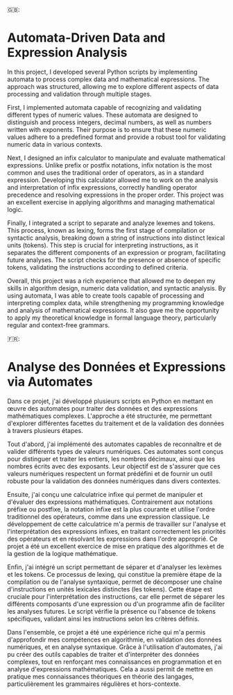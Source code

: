 🇬🇧:
# Automata-Driven Data and Expression Analysis
In this project, I developed several Python scripts by implementing automata to process complex data and mathematical expressions. The approach was structured, allowing me to explore different aspects of data processing and validation through multiple stages.

First, I implemented automata capable of recognizing and validating different types of numeric values. These automata are designed to distinguish and process integers, decimal numbers, as well as numbers written with exponents. Their purpose is to ensure that these numeric values adhere to a predefined format and provide a robust tool for validating numeric data in various contexts.

Next, I designed an infix calculator to manipulate and evaluate mathematical expressions. Unlike prefix or postfix notations, infix notation is the most common and uses the traditional order of operators, as in a standard expression. Developing this calculator allowed me to work on the analysis and interpretation of infix expressions, correctly handling operator precedence and resolving expressions in the proper order. This project was an excellent exercise in applying algorithms and managing mathematical logic.

Finally, I integrated a script to separate and analyze lexemes and tokens. This process, known as lexing, forms the first stage of compilation or syntactic analysis, breaking down a string of instructions into distinct lexical units (tokens). This step is crucial for interpreting instructions, as it separates the different components of an expression or program, facilitating future analyses. The script checks for the presence or absence of specific tokens, validating the instructions according to defined criteria.

Overall, this project was a rich experience that allowed me to deepen my skills in algorithm design, numeric data validation, and syntactic analysis. By using automata, I was able to create tools capable of processing and interpreting complex data, while strengthening my programming knowledge and analysis of mathematical expressions. It also gave me the opportunity to apply my theoretical knowledge in formal language theory, particularly regular and context-free grammars.

🇫🇷:
# Analyse des Données et Expressions via Automates
Dans ce projet, j'ai développé plusieurs scripts en Python en mettant en œuvre des automates pour traiter des données et des expressions mathématiques complexes. L'approche a été structurée, me permettant d'explorer différentes facettes du traitement et de la validation des données à travers plusieurs étapes.

Tout d'abord, j'ai implémenté des automates capables de reconnaître et de valider différents types de valeurs numériques. Ces automates sont conçus pour distinguer et traiter les entiers, les nombres décimaux, ainsi que les nombres écrits avec des exposants. Leur objectif est de s'assurer que ces valeurs numériques respectent un format prédéfini et de fournir un outil robuste pour la validation des données numériques dans divers contextes.

Ensuite, j'ai conçu une calculatrice infixe qui permet de manipuler et d'évaluer des expressions mathématiques. Contrairement aux notations préfixe ou postfixe, la notation infixe est la plus courante et utilise l'ordre traditionnel des opérateurs, comme dans une expression classique. Le développement de cette calculatrice m'a permis de travailler sur l'analyse et l'interprétation des expressions infixes, en traitant correctement les priorités des opérateurs et en résolvant les expressions dans l'ordre approprié. Ce projet a été un excellent exercice de mise en pratique des algorithmes et de la gestion de la logique mathématique.

Enfin, j'ai intégré un script permettant de séparer et d'analyser les lexèmes et les tokens. Ce processus de lexing, qui constitue la première étape de la compilation ou de l'analyse syntaxique, permet de décomposer une chaîne d'instructions en unités lexicales distinctes (les tokens). Cette étape est cruciale pour l'interprétation des instructions, car elle permet de séparer les différents composants d'une expression ou d'un programme afin de faciliter les analyses futures. Le script vérifie la présence ou l'absence de tokens spécifiques, validant ainsi les instructions selon les critères définis.

Dans l'ensemble, ce projet a été une expérience riche qui m'a permis d'approfondir mes compétences en algorithmie, en validation des données numériques, et en analyse syntaxique. Grâce à l'utilisation d'automates, j'ai pu créer des outils capables de traiter et d'interpréter des données complexes, tout en renforçant mes connaissances en programmation et en analyse d'expressions mathématiques. Cela a aussi permit de mettre en pratique mes connaissances théoriques en théorie des langages, particulièrement les grammaires régulières et hors-contexte.
